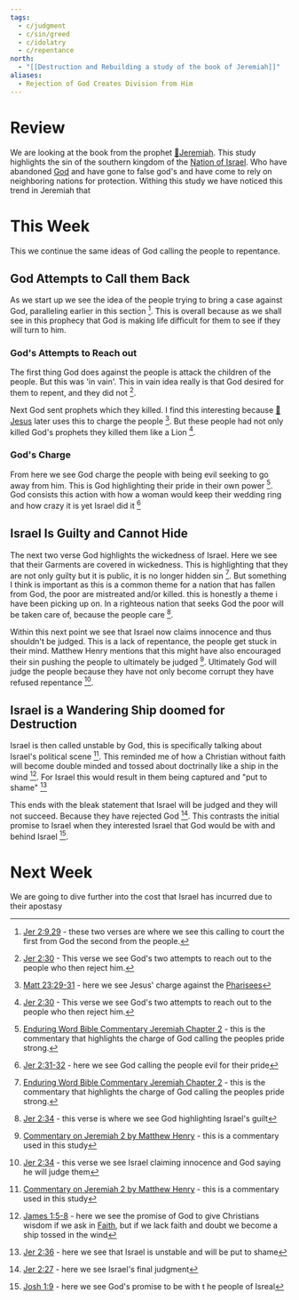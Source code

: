 ```yaml
---
tags:
  - c/judgment
  - c/sin/greed
  - c/idolatry
  - c/repentance
north:
  - "[[Destruction and Rebuilding a study of the book of Jeremiah]]"
aliases:
  - Rejection of God Creates Division from Him
---
```

# Review
We are looking at the book from the prophet [🧑Jeremiah](%F0%9F%A7%91Jeremiah.md). This study highlights the sin of the southern kingdom of the [Nation of Israel](Nation%20of%20Israel.md). Who have abandoned [God](God.md) and have gone to false god's and have come to rely on neighboring nations for protection. Withing this study we have noticed this trend in Jeremiah that 

# This Week
This we continue the same ideas of God calling the people to repentance.

## God Attempts to Call them Back
As we start up we see the idea of the people trying to bring a case against God, paralleling earlier in this section [^b1]. This is overall because as we shall see in this prophecy that God is making life difficult for them to see if they will turn to him.

[^b1]: [Jer 2:9,29](Jer%202.md) - these two verses are where we see this calling to court the first from God the second from the people.

### God's Attempts to Reach out
The first thing God does against the people is attack the children of the people. But this was 'in vain'. This in vain idea really is that God desired for them to repent, and they did not [^b2].

Next God sent prophets which they killed. I find this interesting because [👼Jesus](%F0%9F%91%BCJesus.md) later uses this to charge the people [^b3]. But these people had not only killed God's prophets they killed them like a Lion [^b2].

[^b2]: [Jer 2:30](Jer%202.md) - This verse we see God's two attempts to reach out to the people who then reject him.
[^b3]: [Matt 23:29-31](Matt%2023.md) - here we see Jesus' charge against the [Pharisees](Pharisees.md)

### God's Charge
From here we see God charge the people with being evil seeking to go away from him. This is God highlighting their pride in their own power [^cite1]. God consists this action with how a woman would keep their wedding ring and how crazy it is yet Israel did it [^b4]

[^b4]: [Jer 2:31-32](Jer%202.md) - here we see God calling the people evil for their pride
[^cite1]: [Enduring Word Bible Commentary Jeremiah Chapter 2](https://enduringword.com/bible-commentary/jeremiah-2/) - this is the commentary that highlights the charge of God calling the peoples pride strong.

## Israel Is Guilty and Cannot Hide
The next two verse God highlights the wickedness of Israel. Here we see that their Garments are covered in wickedness. This is highlighting that they are not only guilty but it is public, it is no longer hidden sin [^cite1]. But something I think is important as this is a common theme for a nation that has fallen from God, the poor are mistreated and/or killed. this is honestly a theme i have been picking up on. In a righteous nation that seeks God the poor will be taken care of, because the people care [^b5].

[^b5]: [Jer 2:34](Jer%202.md) - this verse is where we see God highlighting Israel's guilt

Within this next point we  see that Israel now claims innocence and thus shouldn't be judged. This is a lack of repentance, the people get stuck in their mind. Matthew Henry mentions that this might have also encouraged their sin pushing the people to ultimately be judged [^cite2].  Ultimately God will judge the people because they have not only become corrupt they have refused repentance [^b6].

[^cite2]: [Commentary on Jeremiah 2 by Matthew Henry](https://www.blueletterbible.org/Comm/mhc/Jer/Jer_002.cfm) - this is a commentary used in this study
[^b6]: [Jer 2:34](Jer%202.md) - this verse we see Israel claiming innocence and God saying he will judge them

## Israel is a Wandering Ship doomed for Destruction
Israel is then called unstable by God, this is specifically talking about Israel's political scene [^cite2]. This reminded me of how a Christian without faith will become double minded and tossed about doctrinally like a ship in the wind [^b7]. For Israel this would result in them being captured and "put to shame" [^b8]

[^b7]: [James 1:5-8](James%201.md) - here we see the promise of God to give Christians wisdom if we ask in [Faith](Faith.md), but if we lack faith and doubt we become a ship tossed in the wind
[^b8]: [Jer 2:36](Jer%202.md) - here we see that Israel is unstable and will be put to shame

This ends with the bleak statement that Israel will be judged and they will not succeed. Because they have rejected God [^b9]. This contrasts the initial promise to Israel when they interested Israel that God would be with and behind Israel [^b10].

[^b9]: [Jer 2:27](Jer%202.md) - here we see Israel's final judgment
[^b10]: [Josh 1:9](Josh%201.md) - here we see God's promise to be with t he people of Isreal

# Next Week
We are going to dive further into  the cost that Israel has incurred due to their apostasy